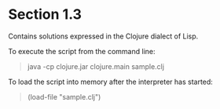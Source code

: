Section 1.3
=========== 

Contains solutions expressed in the Clojure dialect of Lisp.

To execute the script from the command line:

> java -cp clojure.jar clojure.main sample.clj

To load the script into memory after the interpreter has started:

> (load-file "sample.clj")